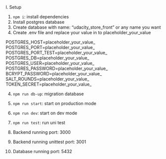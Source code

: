 I. Setup

1. `npm i`: install dependencies
2. Install postgres database
3. Create database with name: “udacity_store_front” or any name you want
4. Create .env file and replace your value in to placeholder_your_value

  POSTGRES_HOST=placeholder_your_value_
  POSTGRES_PORT=placeholder_your_value_
  POSTGRES_PORT_TEST=placeholder_your_value_
  POSTGRES_DB=placeholder_your_value_
  POSTGRES_USER=placeholder_your_value_
  POSTGRES_PASSWORD=placeholder_your_value_
  BCRYPT_PASSWORD=placeholder_your_value_
  SALT_ROUNDS=placeholder_your_value_
  TOKEN_SECRET=placeholder_your_value_

4. `npm run db-up`: migration database
5. `npm run start`: start on production mode
6. `npm run dev`: start on dev mode
7. `npm run test`: run uni test

8. Backend running port: 3000
9. Backend running unittest port: 3001
10. Database running port: 5432
